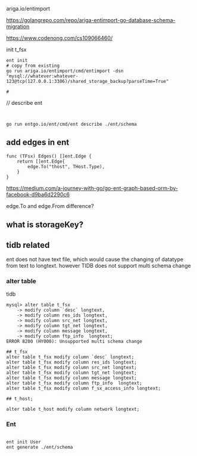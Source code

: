 ariga.io/entimport

https://golangrepo.com/repo/ariga-entimport-go-database-schema-migration


https://www.codenong.com/cs109066460/


init t_fsx
``` shell
ent init
# copy from existing
go run ariga.io/entimport/cmd/entimport -dsn "mysql://whatever:whatever-123@tcp(127.0.0.1:3306)/shared_storage_backup?parseTime=True"

# 
```


// describe ent

``` shell


go run entgo.io/ent/cmd/ent describe ./ent/schema

```


## add edges in ent

``` golang 
func (TFsx) Edges() []ent.Edge {
    return []ent.Edge{
        edge.To("thost", THost.Type),
    }
}
```


https://medium.com/a-journey-with-go/go-ent-graph-based-orm-by-facebook-d9ba6d2290c6


edge.To and edge.From difference?



## what is storageKey?






## tidb related

ent does not have text file, which would cause the changing of datatype from text to longtext.
however TIDB does not support multi schema change 
### alter table

tidb 
``` shell
mysql> alter table t_fsx
    -> modify column `desc` longtext,
    -> modify column res_ids longtext,
    -> modify column src_net longtext,
    -> modify column tgt_net longtext,
    -> modify column message longtext,
    -> modify column ftp_info  longtext;
ERROR 8200 (HY000): Unsupported multi schema change
```

``` mysql
## t_fsx
alter table t_fsx modify column `desc` longtext;
alter table t_fsx modify column res_ids longtext;
alter table t_fsx modify column src_net longtext;
alter table t_fsx modify column tgt_net longtext;
alter table t_fsx modify column message longtext;
alter table t_fsx modify column ftp_info  longtext;
alter table t_fsx modify column f_sx_access_info longtext;

## t_host;

alter table t_host modify column network longtext;
```







### Ent 



``` shell

ent init User
ent generate ./ent/schema
```

